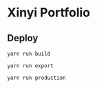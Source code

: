 # Xinyi Portfolio

## Deploy

```shell
yarn run build
```

```shell
yarn run export
```

```shell
yarn run production
```

